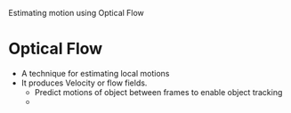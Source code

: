 Estimating motion using Optical Flow
# Optical Flow
- A technique for estimating local motions
- It produces Velocity or flow fields. 
	- Predict motions of object between frames to enable object tracking
	- 